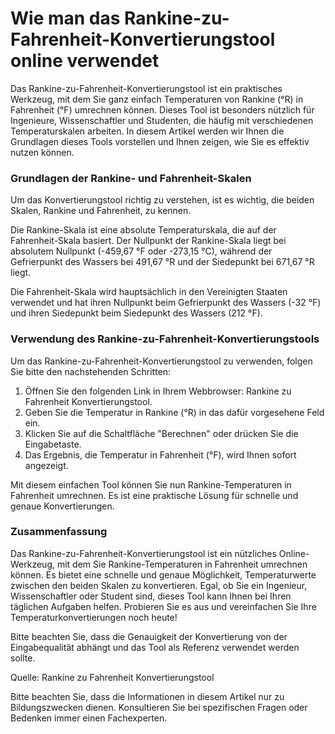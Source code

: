 Wie man das Rankine-zu-Fahrenheit-Konvertierungstool online verwendet
=====================================================================

Das Rankine-zu-Fahrenheit-Konvertierungstool ist ein praktisches Werkzeug, mit dem Sie ganz einfach Temperaturen von Rankine (°R) in Fahrenheit (°F) umrechnen können. Dieses Tool ist besonders nützlich für Ingenieure, Wissenschaftler und Studenten, die häufig mit verschiedenen Temperaturskalen arbeiten. In diesem Artikel werden wir Ihnen die Grundlagen dieses Tools vorstellen und Ihnen zeigen, wie Sie es effektiv nutzen können.

### Grundlagen der Rankine- und Fahrenheit-Skalen

Um das Konvertierungstool richtig zu verstehen, ist es wichtig, die beiden Skalen, Rankine und Fahrenheit, zu kennen.

Die Rankine-Skala ist eine absolute Temperaturskala, die auf der Fahrenheit-Skala basiert. Der Nullpunkt der Rankine-Skala liegt bei absolutem Nullpunkt (-459,67 °F oder -273,15 °C), während der Gefrierpunkt des Wassers bei 491,67 °R und der Siedepunkt bei 671,67 °R liegt.

Die Fahrenheit-Skala wird hauptsächlich in den Vereinigten Staaten verwendet und hat ihren Nullpunkt beim Gefrierpunkt des Wassers (-32 °F) und ihren Siedepunkt beim Siedepunkt des Wassers (212 °F).

### Verwendung des Rankine-zu-Fahrenheit-Konvertierungstools

Um das Rankine-zu-Fahrenheit-Konvertierungstool zu verwenden, folgen Sie bitte den nachstehenden Schritten:

1. Öffnen Sie den folgenden Link in Ihrem Webbrowser: Rankine zu Fahrenheit Konvertierungstool.
2. Geben Sie die Temperatur in Rankine (°R) in das dafür vorgesehene Feld ein.
3. Klicken Sie auf die Schaltfläche "Berechnen" oder drücken Sie die Eingabetaste.
4. Das Ergebnis, die Temperatur in Fahrenheit (°F), wird Ihnen sofort angezeigt.

Mit diesem einfachen Tool können Sie nun Rankine-Temperaturen in Fahrenheit umrechnen. Es ist eine praktische Lösung für schnelle und genaue Konvertierungen.

### Zusammenfassung

Das Rankine-zu-Fahrenheit-Konvertierungstool ist ein nützliches Online-Werkzeug, mit dem Sie Rankine-Temperaturen in Fahrenheit umrechnen können. Es bietet eine schnelle und genaue Möglichkeit, Temperaturwerte zwischen den beiden Skalen zu konvertieren. Egal, ob Sie ein Ingenieur, Wissenschaftler oder Student sind, dieses Tool kann Ihnen bei Ihren täglichen Aufgaben helfen. Probieren Sie es aus und vereinfachen Sie Ihre Temperaturkonvertierungen noch heute!

Bitte beachten Sie, dass die Genauigkeit der Konvertierung von der Eingabequalität abhängt und das Tool als Referenz verwendet werden sollte.

Quelle: Rankine zu Fahrenheit Konvertierungstool

Bitte beachten Sie, dass die Informationen in diesem Artikel nur zu Bildungszwecken dienen. Konsultieren Sie bei spezifischen Fragen oder Bedenken immer einen Fachexperten.